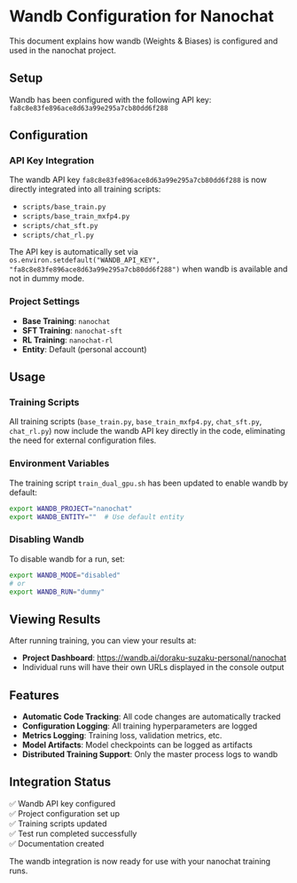 # Wandb Configuration for Nanochat

This document explains how wandb (Weights & Biases) is configured and used in the nanochat project.

## Setup

Wandb has been configured with the following API key: `fa8c8e83fe896ace8d63a99e295a7cb80dd6f288`

## Configuration

### API Key Integration
The wandb API key `fa8c8e83fe896ace8d63a99e295a7cb80dd6f288` is now directly integrated into all training scripts:
- `scripts/base_train.py`
- `scripts/base_train_mxfp4.py`
- `scripts/chat_sft.py`
- `scripts/chat_rl.py`

The API key is automatically set via `os.environ.setdefault("WANDB_API_KEY", "fa8c8e83fe896ace8d63a99e295a7cb80dd6f288")` when wandb is available and not in dummy mode.

### Project Settings
- **Base Training**: `nanochat`
- **SFT Training**: `nanochat-sft`
- **RL Training**: `nanochat-rl`
- **Entity**: Default (personal account)

## Usage

### Training Scripts
All training scripts (`base_train.py`, `base_train_mxfp4.py`, `chat_sft.py`, `chat_rl.py`) now include the wandb API key directly in the code, eliminating the need for external configuration files.

### Environment Variables
The training script `train_dual_gpu.sh` has been updated to enable wandb by default:
```bash
export WANDB_PROJECT="nanochat"
export WANDB_ENTITY=""  # Use default entity
```

### Disabling Wandb
To disable wandb for a run, set:
```bash
export WANDB_MODE="disabled"
# or
export WANDB_RUN="dummy"
```

## Viewing Results

After running training, you can view your results at:
- **Project Dashboard**: https://wandb.ai/doraku-suzaku-personal/nanochat
- Individual runs will have their own URLs displayed in the console output

## Features

- **Automatic Code Tracking**: All code changes are automatically tracked
- **Configuration Logging**: All training hyperparameters are logged
- **Metrics Logging**: Training loss, validation metrics, etc.
- **Model Artifacts**: Model checkpoints can be logged as artifacts
- **Distributed Training Support**: Only the master process logs to wandb

## Integration Status

✅ Wandb API key configured  
✅ Project configuration set up  
✅ Training scripts updated  
✅ Test run completed successfully  
✅ Documentation created  

The wandb integration is now ready for use with your nanochat training runs.
